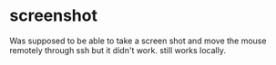 # screenshot
Was supposed to be able to take a screen shot and move the mouse remotely through ssh but it didn't work. still works locally.
